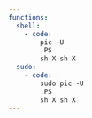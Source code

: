 ```yaml
---
functions:
  shell:
    - code: |
        pic -U
        .PS
        sh X sh X
  sudo:
    - code: |
        sudo pic -U
        .PS
        sh X sh X
---
```

